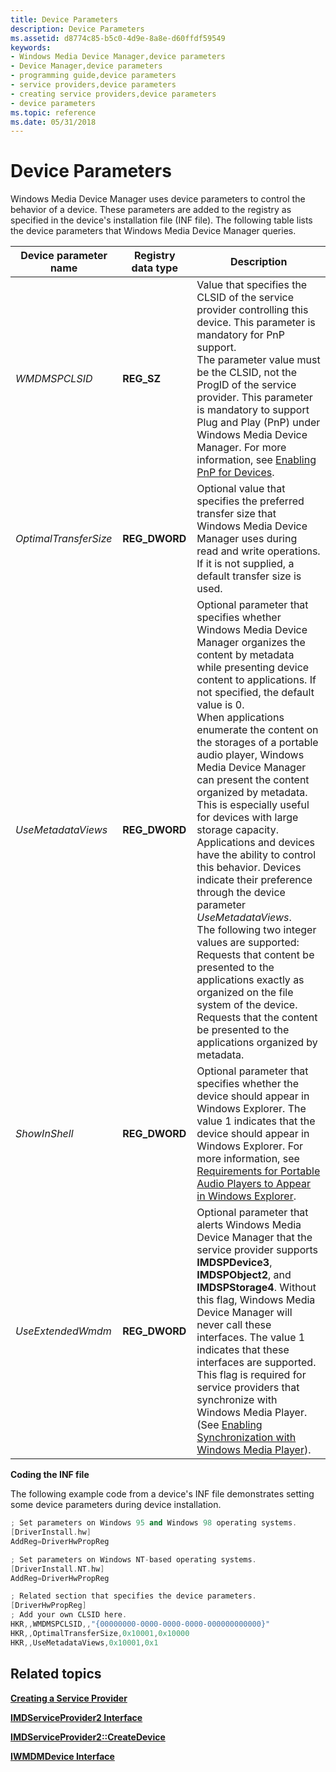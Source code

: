 ```yaml
---
title: Device Parameters
description: Device Parameters
ms.assetid: d8774c85-b5c0-4d9e-8a8e-d60ffdf59549
keywords:
- Windows Media Device Manager,device parameters
- Device Manager,device parameters
- programming guide,device parameters
- service providers,device parameters
- creating service providers,device parameters
- device parameters
ms.topic: reference
ms.date: 05/31/2018
---
```


# Device Parameters

Windows Media Device Manager uses device parameters to control the behavior of a device. These parameters are added to the registry as specified in the device's installation file (INF file). The following table lists the device parameters that Windows Media Device Manager queries.



| Device parameter name | Registry data type | Description                                                                                                                                                                                                                                                                                                                                                                                                                                                                                                                                                                                                                                                                                                                                                                                                                                                                                                     |
|-----------------------|--------------------|-----------------------------------------------------------------------------------------------------------------------------------------------------------------------------------------------------------------------------------------------------------------------------------------------------------------------------------------------------------------------------------------------------------------------------------------------------------------------------------------------------------------------------------------------------------------------------------------------------------------------------------------------------------------------------------------------------------------------------------------------------------------------------------------------------------------------------------------------------------------------------------------------------------------|
| *WMDMSPCLSID*         | **REG\_SZ**        | Value that specifies the CLSID of the service provider controlling this device. This parameter is mandatory for PnP support.<br/> The parameter value must be the CLSID, not the ProgID of the service provider. This parameter is mandatory to support Plug and Play (PnP) under Windows Media Device Manager. For more information, see [Enabling PnP for Devices](enabling-pnp-for-devices.md).<br/>                                                                                                                                                                                                                                                                                                                                                                                                                                                                                            |
| *OptimalTransferSize* | **REG\_DWORD**     | Optional value that specifies the preferred transfer size that Windows Media Device Manager uses during read and write operations. If it is not supplied, a default transfer size is used.                                                                                                                                                                                                                                                                                                                                                                                                                                                                                                                                                                                                                                                                                                                      |
| *UseMetadataViews*    | **REG\_DWORD**     | Optional parameter that specifies whether Windows Media Device Manager organizes the content by metadata while presenting device content to applications. If not specified, the default value is 0.<br/> When applications enumerate the content on the storages of a portable audio player, Windows Media Device Manager can present the content organized by metadata. This is especially useful for devices with large storage capacity.<br/> Applications and devices have the ability to control this behavior. Devices indicate their preference through the device parameter *UseMetadataViews*.<br/> The following two integer values are supported:<br/> Requests that content be presented to the applications exactly as organized on the file system of the device.<br/> Requests that the content be presented to the applications organized by metadata.<br/> |
| *ShowInShell*         | **REG\_DWORD**     | Optional parameter that specifies whether the device should appear in Windows Explorer. The value 1 indicates that the device should appear in Windows Explorer. For more information, see [Requirements for Portable Audio Players to Appear in Windows Explorer](requirements-for-portable-audio-players-to-appear-in-windows-explorer.md).                                                                                                                                                                                                                                                                                                                                                                                                                                                                                                                                                                  |
| *UseExtendedWmdm*     | **REG\_DWORD**     | Optional parameter that alerts Windows Media Device Manager that the service provider supports **IMDSPDevice3**, **IMDSPObject2**, and **IMDSPStorage4**. Without this flag, Windows Media Device Manager will never call these interfaces. The value 1 indicates that these interfaces are supported.<br/> This flag is required for service providers that synchronize with Windows Media Player. (See [Enabling Synchronization with Windows Media Player](enabling-synchronization-with-windows-media-player.md)).<br/>                                                                                                                                                                                                                                                                                                                                                                        |



 

**Coding the INF file**

The following example code from a device's INF file demonstrates setting some device parameters during device installation.


```C++
; Set parameters on Windows 95 and Windows 98 operating systems.
[DriverInstall.hw]
AddReg=DriverHwPropReg

; Set parameters on Windows NT-based operating systems.
[DriverInstall.NT.hw]
AddReg=DriverHwPropReg

; Related section that specifies the device parameters.
[DriverHwPropReg]
; Add your own CLSID here.
HKR,,WMDMSPCLSID,,"{00000000-0000-0000-0000-000000000000}"
HKR,,OptimalTransferSize,0x10001,0x10000
HKR,,UseMetadataViews,0x10001,0x1
```



## Related topics

<dl> <dt>

[**Creating a Service Provider**](creating-a-service-provider.md)
</dt> <dt>

[**IMDServiceProvider2 Interface**](/windows/desktop/api/mswmdm/nn-mswmdm-imdserviceprovider2)
</dt> <dt>

[**IMDServiceProvider2::CreateDevice**](/windows/desktop/api/mswmdm/nf-mswmdm-imdserviceprovider2-createdevice)
</dt> <dt>

[**IWMDMDevice Interface**](/windows/desktop/api/mswmdm/nn-mswmdm-iwmdmdevice)
</dt> </dl>

 

 





